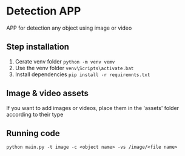 # Detection APP
APP for detection any object using image or video

## Step installation
1. Cerate venv folder
  `python -m venv vemv`
2. Use the venv folder
  `venv\Scripts\activate.bat`
3. Install dependencies
  `pip install -r requiremnts.txt`

## Image & video assets
If you want to add images or videos, place them in the 'assets' folder according to their type

 ## Running code
 `python main.py -t image -c <object name> -vs /image/<file name>`
